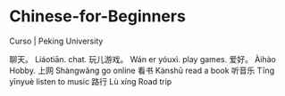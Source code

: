 # Chinese-for-Beginners
 Curso | Peking University

聊天。 Liáotiān. chat.
玩儿游戏。 Wán er yóuxì. play games.
爱好。 Àihào Hobby.
上网 Shàngwǎng go online
看书 Kànshū read a book
听音乐 Tīng yīnyuè listen to music
路行 Lù xíng Road trip
